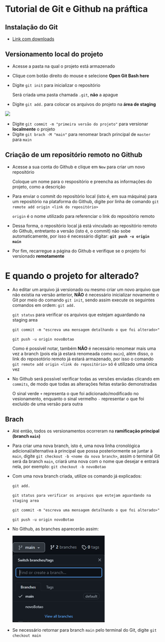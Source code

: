 # Tutorial de Git e Github na práftica

## Instalação do Git
* [Link com downloads](https://git-scm.com/downloads)

## Versionamento local do projeto
* Acesse a pasta na qual o projeto está armazenado
* Clique com botão direito do mouse e selecione **Open Git Bash here**
* Digite `git init` para inicializar o repositório

  Será criada uma pasta chamada `.git`, **não** a apague
* Digite `git add.` para colocar os arquivos do projeto na **área de staging**  
<img src=https://i1.wp.com/www.markus-gattol.name/misc/mm/si/content/git_git_add.png>

* Digite `git commit -m "primeira versão do projeto"` para versionar **localmente** o projeto 
* Digite `git brach -M "main"` para renomear brach principal de `master` para `main`

## Criação de um repositório remoto no Github
* Acesse a sua conta do Github e clique em `New` para criar um novo repositório

    Coloque um nome para o respositório e preencha as informações do projeto, como a descrição 

* Para enviar o commit do repositório local (isto é, em sua máquina) para um repositório na plataforma do Github, digite por linha de comando `git remote add origin <link do repositório>`

    `origin` é o nome utilizado para referenciar o link do repositório remoto 

* Dessa forma, o repositório local já está vinculado ao repositório remoto do Github,
 entretanto a versão (isto é, o commit) não sobe automaticamente, por isso é necessário
 digitar: **`git push -u origin main`**

* Por fim, recarregue a página do Github e verifique se o projeto foi versionado
**remotamente**

# E quando o projeto for alterado? 

* Ao editar um arquivo já versionado ou mesmo criar um novo arquivo que não existia na versão anterior, **NÃO** é necessário inicializar novamente o Git por meio do comando `git init`,
sendo assim execute os seguintes comandos em ordem:
    `git add.`

    `git status` para verificar os arquivos que estejam aguardando na staging area 

    `git commit -m "escreva uma mensagem detalhando o que foi alterado>"`

    `git push -u origin novoBotao`

    Como é possivél notar, também **NÃO** é necessário renomear mais uma vez a branch (pois ela já estará renomeada como `main`), além disso, o link do reposotório remoto já estará 
    armazenado, por isso o comando `git remote add origin <link do repositório>` só é utilizado uma única vez 

* No Github será possível verificar todas as versões enviadas clicando em `commits`, de modo
que todas as alterações feitas estarão demonstradas

    O sinal verde `+` representa o que foi adicionado/modificado no vesionamento, enquanto o sinal vermelho `-` representar o que foi excluído de uma versão para outra  

## Brach 

* Até então, todos os versionamentos ocorreram na **ramificação principal (branch `main`)**
* Para criar uma nova branch, isto é, uma nova linha cronológica adicional/alternativa à
principal que possa posteriormente se juntar à `main`, digite `git checkout -b <nome da nova branch>`, assim o terminal Git será da branch `main`, criará uma nova com o nome que desejar 
e entrará nela, por exemplo: `git checkout -b novoBotao`

* Com uma nova branch criada, utilize os comando já explicados:

    `git add.`

    `git status para verificar os arquivos que estejam aguardando na staging area` 

    `git commit -m "escreva uma mensagem detalhando o que foi alterado>"`

    `git push -u origin novoBotao`

* No Github, as branches aparecerão assim:

    <img src ="img/imgBranch.PNG">

* Se necessário retornar para branch `main` pelo terminal do Git, digite `git checkout main`